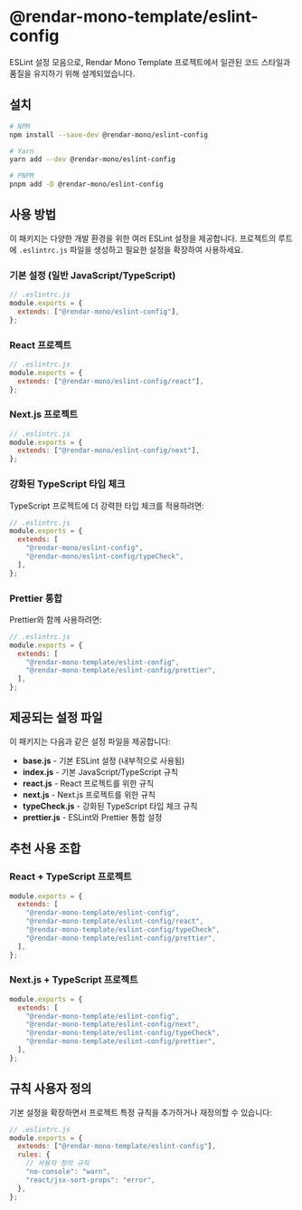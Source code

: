 # @rendar-mono-template/eslint-config

ESLint 설정 모음으로, Rendar Mono Template 프로젝트에서 일관된 코드 스타일과 품질을 유지하기 위해 설계되었습니다.

## 설치

```bash
# NPM
npm install --save-dev @rendar-mono/eslint-config

# Yarn
yarn add --dev @rendar-mono/eslint-config

# PNPM
pnpm add -D @rendar-mono/eslint-config
```

## 사용 방법

이 패키지는 다양한 개발 환경을 위한 여러 ESLint 설정을 제공합니다. 프로젝트의 루트에 `.eslintrc.js` 파일을 생성하고 필요한 설정을 확장하여 사용하세요.

### 기본 설정 (일반 JavaScript/TypeScript)

```javascript
// .eslintrc.js
module.exports = {
  extends: ["@rendar-mono/eslint-config"],
};
```

### React 프로젝트

```javascript
// .eslintrc.js
module.exports = {
  extends: ["@rendar-mono/eslint-config/react"],
};
```

### Next.js 프로젝트

```javascript
// .eslintrc.js
module.exports = {
  extends: ["@rendar-mono/eslint-config/next"],
};
```

### 강화된 TypeScript 타입 체크

TypeScript 프로젝트에 더 강력한 타입 체크를 적용하려면:

```javascript
// .eslintrc.js
module.exports = {
  extends: [
    "@rendar-mono/eslint-config",
    "@rendar-mono/eslint-config/typeCheck",
  ],
};
```

### Prettier 통합

Prettier와 함께 사용하려면:

```javascript
// .eslintrc.js
module.exports = {
  extends: [
    "@rendar-mono-template/eslint-config",
    "@rendar-mono-template/eslint-config/prettier",
  ],
};
```

## 제공되는 설정 파일

이 패키지는 다음과 같은 설정 파일을 제공합니다:

- **base.js** - 기본 ESLint 설정 (내부적으로 사용됨)
- **index.js** - 기본 JavaScript/TypeScript 규칙
- **react.js** - React 프로젝트를 위한 규칙
- **next.js** - Next.js 프로젝트를 위한 규칙
- **typeCheck.js** - 강화된 TypeScript 타입 체크 규칙
- **prettier.js** - ESLint와 Prettier 통합 설정

## 추천 사용 조합

### React + TypeScript 프로젝트

```javascript
module.exports = {
  extends: [
    "@rendar-mono-template/eslint-config",
    "@rendar-mono-template/eslint-config/react",
    "@rendar-mono-template/eslint-config/typeCheck",
    "@rendar-mono-template/eslint-config/prettier",
  ],
};
```

### Next.js + TypeScript 프로젝트

```javascript
module.exports = {
  extends: [
    "@rendar-mono-template/eslint-config",
    "@rendar-mono-template/eslint-config/next",
    "@rendar-mono-template/eslint-config/typeCheck",
    "@rendar-mono-template/eslint-config/prettier",
  ],
};
```

## 규칙 사용자 정의

기본 설정을 확장하면서 프로젝트 특정 규칙을 추가하거나 재정의할 수 있습니다:

```javascript
// .eslintrc.js
module.exports = {
  extends: ["@rendar-mono-template/eslint-config"],
  rules: {
    // 사용자 정의 규칙
    "no-console": "warn",
    "react/jsx-sort-props": "error",
  },
};
```
